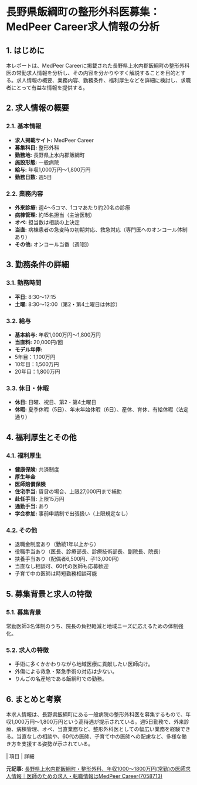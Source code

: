 # 長野県飯綱町の整形外科医募集：MedPeer Career求人情報の分析

## 1. はじめに

本レポートは、MedPeer Careerに掲載された長野県上水内郡飯綱町の整形外科医の常勤求人情報を分析し、その内容を分かりやすく解説することを目的とする。求人情報の概要、業務内容、勤務条件、福利厚生などを詳細に検討し、求職者にとって有益な情報を提供する。

## 2. 求人情報の概要

### 2.1. 基本情報

* **求人掲載サイト:** MedPeer Career
* **募集科目:** 整形外科
* **勤務地:** 長野県上水内郡飯綱町
* **施設形態:** 一般病院
* **給与:** 年収1,000万円～1,800万円
* **勤務日数:** 週5日

### 2.2. 業務内容

* **外来診療:** 週4～5コマ、1コマあたり約20名の診療
* **病棟管理:** 約15名担当（主治医制）
* **オペ:** 担当数は相談の上決定
* **当直:** 病棟患者の急変時の初期対応、救急対応（専門医へのオンコール体制あり）
* **その他:** オンコール当番（週1回）

## 3. 勤務条件の詳細

### 3.1. 勤務時間

* **平日:** 8:30～17:15
* **土曜:** 8:30～12:00（第2・第4土曜日は休診）

### 3.2. 給与

* **基本給与:** 年収1,000万円～1,800万円
* **当直料:** 20,000円/回
* **モデル年俸:**
 * 5年目：1,100万円
 * 10年目：1,500万円
 * 20年目：1,800万円

### 3.3. 休日・休暇

* **休日:** 日曜、祝日、第2・第4土曜日
* **休暇:** 夏季休暇（5日）、年末年始休暇（6日）、産休、育休、有給休暇（法定通り）

## 4. 福利厚生とその他

### 4.1. 福利厚生

* **健康保険:** 共済制度
* **厚生年金**
* **医師賠償保険**
* **住宅手当:** 賃貸の場合、上限27,000円まで補助
* **赴任手当:** 上限15万円
* **通勤手当:** あり
* **学会参加:** 事前申請制で出張扱い（上限規定なし）

### 4.2. その他

* 退職金制度あり（勤続1年以上から）
* 役職手当あり（医長、診療部長、診療技術部長、副院長、院長）
* 扶養手当あり（配偶者6,500円、子13,000円）
* 当直なし相談可、60代の医師も応募歓迎
* 子育て中の医師は時短勤務相談可能

## 5. 募集背景と求人の特徴

### 5.1. 募集背景

常勤医師3名体制のうち、院長の負担軽減と地域ニーズに応えるための体制強化。

### 5.2. 求人の特徴

* 手術に多くかかわりながら地域医療に貢献したい医師向け。
* 外傷による救急・緊急手術の対応は少ない。
* りんごの名産地である飯綱町での勤務。

## 6. まとめと考察

本求人情報は、長野県飯綱町にある一般病院の整形外科医を募集するもので、年収1,000万円～1,800万円という高待遇が提示されている。週5日勤務で、外来診療、病棟管理、オペ、当直業務など、整形外科医としての幅広い業務を経験できる。当直なしの相談や、60代の医師、子育て中の医師への配慮など、多様な働き方を支援する姿勢が示されている。

| 項目 | 詳細 

**元記事:** [長野県上水内郡飯綱町・整形外科、年収1000〜1800万円(常勤)の医師求人情報｜医師のための求人・転職情報はMedPeer Career(7058713)](https://career.medpeer.jp/fulltime/detail?offer=7058713)